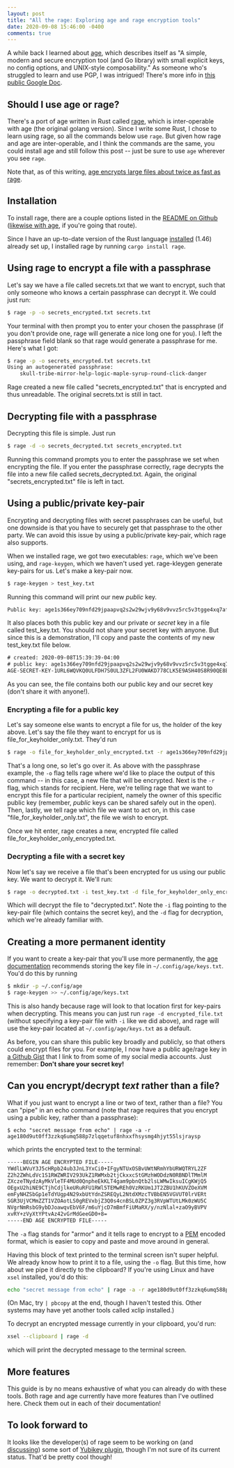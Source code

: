 ```yaml
---
layout: post
title: "All the rage: Exploring age and rage encryption tools"
date: 2020-09-08 15:46:00 -0400
comments: true
---
```


A while back I learned about [age](https://github.com/FiloSottile/age), which describes itself as "A simple, modern and secure encryption tool (and Go library) with small explicit keys, no config options, and UNIX-style composability." As someone who's struggled to learn and use PGP, I was intrigued! There's more info in [this public Google Doc](https://docs.google.com/document/d/11yHom20CrsuX8KQJXBBw04s80Unjv8zCg_A7sPAX_9Y/preview). 

## Should I use age or rage?

There's a port of age written in Rust called [rage](https://github.com/str4d/rage), which is inter-operable with age (the original golang version). Since I write some Rust, I chose to learn using rage, so all the commands below use `rage`. But given how rage and age are inter-operable, and I think the commands are the same, you could install age and still follow this post -- just be sure to use `age` wherever you see `rage`.

Note that, as of this writing, [age encrypts large files about twice as fast as rage](https://github.com/str4d/rage/issues/57). 

## Installation

To install rage, there are a couple options listed in the [README on Github](https://github.com/str4d/rage#installation) ([likewise with age](https://github.com/FiloSottile/age#installation), if you're going that route).

Since I have an up-to-date version of the Rust language [installed](https://www.rust-lang.org/tools/install) (1.46) already set up, I installed rage by running `cargo install rage`. 

## Using rage to encrypt a file with a passphrase 

Let's say we have a file called secrets.txt that we want to encrypt, such that only someone who knows a certain passphrase can decrypt it. We could just run:

```bash
$ rage -p -o secrets_encrypted.txt secrets.txt
```

Your terminal with then prompt you to enter your chosen the passphrase (if you don't provide one, rage will generate a nice long one for you). I left the passphrase field blank so that rage would generate a passphrase for me. Here's what I got:

```bash
$ rage -p -o secrets_encrypted.txt secrets.txt 
Using an autogenerated passphrase:
    skull-tribe-mirror-help-logic-maple-syrup-round-click-danger
```

Rage created a new file called "secrets_encrypted.txt" that is encrypted and thus unreadable. The original secrets.txt is still in tact. 

## Decrypting file with a passphrase

Decrypting this file is simple. Just run 

```bash
$ rage -d -o secrets_decrypted.txt secrets_encrypted.txt 
```

Running this command prompts you to enter the passphrase we set when encrypting the file. If you enter the passphrase correctly, rage decrypts the file into a new file called secrets_decrypted.txt. Again, the original "secrets_encrypted.txt" file is left in tact.

## Using a public/private key-pair

Encrypting and decrypting files with secret passphrases can be useful, but one downside is that you have to securely get that passphrase to the other party. We can avoid this issue by using a public/private key-pair, which rage also supports. 

When we installed rage, we got two executables: `rage`, which we've been using, and `rage-keygen`, which we haven't used yet. rage-kleygen generate key-pairs for us. Let's make a key-pair now.

```bash
$ rage-keygen > test_key.txt
```

Running this command will print our new _public_ key. 

```txt
Public key: age1s366ey709nfd29jpaapvq2s2w29wjv9y68v9vvz5rc5v3tgge4xq7afnej
```

It also places both this public key and our private or _secret_ key in a file called test_key.txt. You should not share your secret key with anyone. But since this is a demonstration, I'll copy and paste the contents of my new test_key.txt file below.

```txt
# created: 2020-09-08T15:39:39-04:00                                                                     
# public key: age1s366ey709nfd29jpaapvq2s2w29wjv9y68v9vvz5rc5v3tgge4xq7afnej                                         
AGE-SECRET-KEY-1URL6WQVKQ0ULFDH7S0UL3ZFL2FU0WAKD778CLK5E9ASH40S8R90QE8E20V
```

As you can see, the file contains both our public key and our secret key (don't share it with anyone!).

### Encrypting a file for a public key 

Let's say someone else wants to encrypt a file for us, the holder of the key above. Let's say the file they want to encrypt for us is file_for_keyholder_only.txt. They'd run 

```bash
$ rage -o file_for_keyholder_only_encrypted.txt -r age1s366ey709nfd29jpaapvq2s2w29wjv9y68v9vvz5rc5v3tgge4xq7afnej file_for_keyholder_only.txt
```

That's a long one, so let's go over it. As above with the passphrase example, the `-o` flag tells rage where we'd like to place the output of this command -- in this case, a new file that will be encrypted. Next is the `-r` flag, which stands for recipient. Here, we're telling rage that we want to encrypt this file for a particular recipient, namely the owner of this specific public key (remember, _public_ keys can be shared safely out in the open). Then, lastly, we tell rage which file we want to act on, in this case "file_for_keyholder_only.txt", the file we wish to encrypt.

Once we hit enter, rage creates a new, encrypted file called file_for_keyholder_only_encrypted.txt. 

### Decrypting a file with a secret key

Now let's say we receive a file that's been encrypted for us using our public key. We want to decrypt it. We'll run:

```bash
$ rage -o decrypted.txt -i test_key.txt -d file_for_keyholder_only_encrypted.txt
```

Which will decrypt the file to "decrypted.txt". Note the `-i` flag pointing to the key-pair file (which contains the secret key), and the `-d` flag for decryption, which we're already familiar with. 

## Creating a more permanent identity 

If you want to create a key-pair that you'll use more permanently, the [age documentation](https://docs.google.com/document/d/11yHom20CrsuX8KQJXBBw04s80Unjv8zCg_A7sPAX_9Y/preview) recommends storing the key file in `~/.config/age/keys.txt`. You'd do this by running 

```bash
$ mkdir -p ~/.config/age
$ rage-keygen >> ~/.config/age/keys.txt
```

This is also handy because rage will look to that location first for key-pairs when decrypting. This means you can just run `rage -d encrypted_file.txt` (without specifying a key-pair file with `-i` like we did above), and rage will use the key-pair located at `~/.config/age/keys.txt` as a default.

As before, you can share this public key broadly and publicly, so that others could encrypt files for you. For example, I now have a public age/rage key in [a Github Gist](https://gist.github.com/sts10/4a4e01021b3a5ad42e9b73e0abd7b7e3) that I link to from some of my social media accounts. Just remember: **Don't share your secret key!**

## Can you encrypt/decrypt _text_ rather than a file?

What if you just want to encrypt a line or two of text, rather than a file? You can "pipe" in an echo command (note that rage requires that you encrypt using a public key, rather than a passphrase):

```
$ echo "secret message from echo" | rage -a -r age180d9ut0ff3zzkq6umq588p7zlqqetuf8nhxxfhsysmg4hjyt55lsjraysp 
```

which prints the encrypted text to the terminal:

```txt
-----BEGIN AGE ENCRYPTED FILE-----
YWdlLWVuY3J5cHRpb24ub3JnL3YxCi0+IFgyNTUxOSBvUWtNRmhYbURWQTRYL2ZF
Z2h2ZWhLdVc1S1RWZWRIV293UkZ1RWMxb2tjCkxxcStGMzhWODdzN0RBNDlTMmlM
ZXczeTNydzAyMkVleTF4MUd0QnpheEkKLT4gam9pbnQtb2lsLWMwIksuICgKWjQ5
OEgxU2hiNE9CTjhCdjlkeURuRFU1RWl5TEMwREh0VzRKUm1JT2ZBU1hKUVZOeXVM
emFyNHZSbGp1eTdYUgp4N29xbUtYdnZSREQyL2NtdXMzcTVBbEN5VGVUT0lrVERt
SGR3UjVCMmZZT1VZOAotLS0gREVxbjZ3Q0s4cnBSL0ZPZ3g3RVpWTUtLMk0zWU5C
NVgrNmRsbG9ybDJoawqvEbV6F/m6uYjcD7mBmfFiUMaRX/y/nzNlal+zaO9yBVPV
xvRY+zVyXtYPtvAz42vGrMdGeeGD0+8=
-----END AGE ENCRYPTED FILE-----
```

The `-a` flag stands for "armor" and it tells rage to encrypt to a [PEM](https://en.wikipedia.org/wiki/Privacy-Enhanced_Mail) encoded format, which is easier to copy and paste and move around in general. 

Having this block of text printed to the terminal screen isn't super helpful. We already know how to print it to a file, using the `-o` flag. But this time, how about we pipe it directly to the clipboard? If you're using Linux and have `xsel` installed, you'd do this:

```bash
echo "secret message from echo" | rage -a -r age180d9ut0ff3zzkq6umq588p7zlqqetuf8nhxxfhsysmg4hjyt55lsjraysp | xsel --clipboard
```

(On Mac, try `| pbcopy` at the end, though I haven't tested this. Other systems may have yet another tools called xclip installed.)

To decrypt an encrypted message currently in your clipboard, you'd run:

```bash
xsel --clipboard | rage -d
```

which will print the decrypted message to the terminal screen.

## More features

This guide is by no means exhaustive of what you can already do with these tools. Both rage and age currently have more features than I've outlined here. Check them out in each of their documentation!

## To look forward to 

It looks like the developer(s) of rage seem to be working on (and [discussing](https://groups.google.com/forum/#!topic/age-dev/lKyzz61iphM)) some sort of [Yubikey plugin](https://github.com/str4d/age-plugin-yubikey/pull/1), though I'm not sure of its current status. That'd be pretty cool though!
